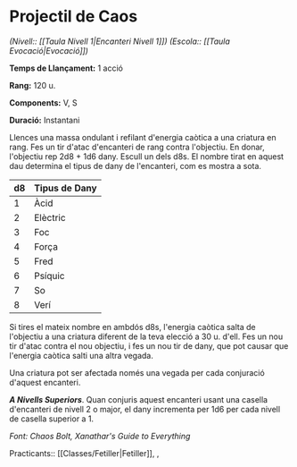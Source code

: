 # Projectil de Caos

*(Nivell:: [[Taula Nivell 1|Encanteri Nivell 1]]) (Escola:: [[Taula Evocació|Evocació]])*

**Temps de Llançament:** 1 acció

**Rang:** 120 u.

**Components:** V, S

**Duració:** Instantani

Llences una massa ondulant i refilant d'energia caòtica a una criatura en rang. Fes un tir d'atac d'encanteri de rang contra l'objectiu. En donar, l'objectiu rep 2d8 + 1d6 dany. Escull un dels d8s. El nombre tirat en aquest dau determina el tipus de dany de l'encanteri, com es mostra a sota.

| d8  | Tipus de Dany |
| --- | ------------- |
| 1   | Àcid          |
| 2   | Elèctric      |
| 3   | Foc           |
| 4   | Força         |
| 5   | Fred          |
| 6   | Psíquic       |
| 7   | So            |
| 8   | Verí          |

Si tires el mateix nombre en ambdós d8s, l'energia caòtica salta de l'objectiu a una criatura diferent de la teva elecció a 30 u. d'ell. Fes un nou tir d'atac contra el nou objectiu, i fes un nou tir de dany, que pot causar que l'energia caòtica salti una altra vegada.

Una criatura pot ser afectada només una vegada per cada conjuració d'aquest encanteri.

***A Nivells Superiors***. Quan conjuris aquest encanteri usant una casella d'encanteri de nivell 2 o major, el dany incrementa per 1d6 per cada nivell de casella superior a 1.


*Font: Chaos Bolt, Xanathar's Guide to Everything*



Practicants:: [[Classes/Fetiller|Fetiller]], ,